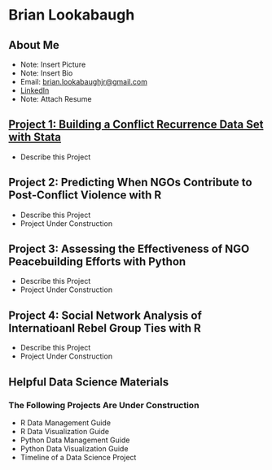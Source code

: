 # Brian Lookabaugh

## About Me
- Note: Insert Picture
- Note: Insert Bio
- Email: brian.lookabaughjr@gmail.com
- [LinkedIn](https://www.linkedin.com/in/brian-lookabaugh-372ab31a1/)
- Note: Attach Resume

## [Project 1: Building a Conflict Recurrence Data Set with Stata](https://htmlpreview.github.io/?https://github.com/Brian-Lookabaugh/Conflict-Recurrence-Dataset-Construction-Chapter1-Dissertation/blob/main/BuildingConflictRecurrenceDataset.html)
- Describe this Project

## Project 2: Predicting When NGOs Contribute to Post-Conflict Violence with R
- Describe this Project
- Project Under Construction

## Project 3: Assessing the Effectiveness of NGO Peacebuilding Efforts with Python
- Describe this Project
- Project Under Construction

## Project 4: Social Network Analysis of Internatioanl Rebel Group Ties with R
- Describe this Project
- Project Under Construction

## Helpful Data Science Materials
### The Following Projects Are Under Construction
- R Data Management Guide
- R Data Visualization Guide
- Python Data Management Guide
- Python Data Visualization Guide
- Timeline of a Data Science Project
